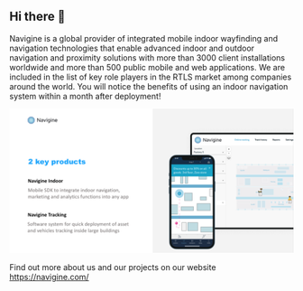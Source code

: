 ## Hi there 👋

Navigine is a global provider of integrated mobile indoor wayfinding and navigation technologies that enable advanced indoor and outdoor navigation and proximity solutions with more than 3000 client installations worldwide and more than 500 public mobile and web applications. We are included in the list of key role players in the RTLS market among companies around the world. You will notice the benefits of using an indoor navigation system within a month after deployment!

![](https://github.com/Navigine/.github/blob/main/Navigine.png)

Find out more about us and our projects on our website https://navigine.com/

<!--

**Here are some ideas to get you started:**

🙋‍♀️ A short introduction - what is your organization all about?
🌈 Contribution guidelines - how can the community get involved?
👩‍💻 Useful resources - where can the community find your docs? Is there anything else the community should know?
🍿 Fun facts - what does your team eat for breakfast?
🧙 Remember, you can do mighty things with the power of [Markdown](https://docs.github.com/github/writing-on-github/getting-started-with-writing-and-formatting-on-github/basic-writing-and-formatting-syntax)
-->
